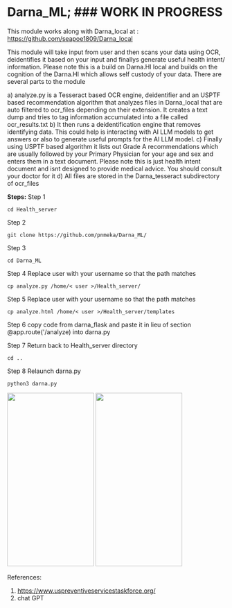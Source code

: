 # Darna_ML; ### WORK IN PROGRESS ####
This module works along with Darna_local at : https://github.com/seapoe1809/Darna_local


This module will take input from user and then scans your data using OCR, deidentifies it based on your input and finallys generate useful health intent/ information. Please note this is a build on Darna.HI local and builds on the cognition of the Darna.HI which allows self custody of your data. There are several parts to the module
 

a) analyze.py is a Tesseract based OCR engine, deidentifier and an  USPTF based recommendation algorithm that analyzes files in Darna_local that are auto filtered to ocr_files depending on their extension. It creates a text dump and tries to tag information accumulated into a file called ocr_results.txt 
b) It then runs a deidentification engine that removes identifying data. This could help is interacting with AI LLM models to get answers or also to generate useful prompts for the AI LLM model.
c) Finally using USPTF based algorithm it lists out Grade A recommendations which are usually followed by your Primary Physician for your age and sex and enters them in a text document. Please note this is just health intent document and isnt designed to provide medical advice. You should consult your doctor for it
d) All files are stored in the Darna_tesseract subdirectory of ocr_files

**Steps:**
Step 1

    cd Health_server

Step 2

    git clone https://github.com/pnmeka/Darna_ML/

Step 3

    cd Darna_ML

Step 4       Replace user with your username so that the path matches

    cp analyze.py /home/< user >/Health_server/
              
Step 5        Replace user with your username so that the path matches

    cp analyze.html /home/< user >/Health_server/templates

Step 6
              copy code from darna_flask and paste it in lieu of section @app.route('/analyze) into darna.py

            
Step 7       Return back to Health_server directory

    cd ..

Step 8      Relaunch darna.py

    python3 darna.py

              


<img src="https://github.com/pnmeka/pnmeka/blob/main/IMG_5809.jpeg" width =200, height=400>
<img src="https://github.com/pnmeka/pnmeka/blob/main/IMG_5810.jpeg" width =200, height=400>

References:
1. https://www.uspreventiveservicestaskforce.org/
2. chat GPT
